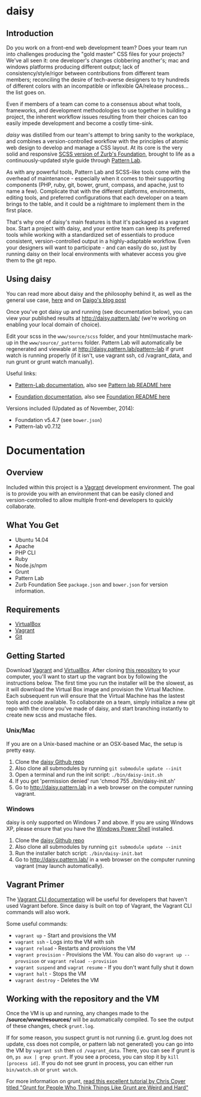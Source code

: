 daisy
=============

## Introduction

Do you work on a front-end web development team?  Does your team run into challenges producing the "gold master" CSS files for your projects?  We've all seen it: one developer's changes clobbering another's; mac and windows platforms producing different output; lack of consistency/style/rigor between contributions from different team members; reconciling the desire of tech-averse designers to try hundreds of different colors with an incompatible or inflexible QA/release process... the list goes on.

Even if members of a team can come to a consensus about what tools, frameworks, and development methodologies to use together in building a project, the inherent workflow issues resulting from their choices can too easily impede development and become a costly time-sink.

*daisy* was distilled from our team's attempt to bring sanity to the workplace, and combines a version-controlled workflow with the principles of atomic web design to develop and manage a CSS layout. At its core is the very solid and responsive [SCSS version of Zurb's Foundation](https://github.com/zurb/foundation), brought to life as a continuously-updated style guide through [Pattern Lab](https://github.com/pattern-lab/patternlab-php).

As with any powerful tools, Pattern Lab and SCSS-like tools come with the overhead of maintenance - especially when it comes to their supporting components (PHP, ruby, git, bower, grunt, compass, and apache, just to name a few).  Complicate that with the different platforms, environments, editing tools, and preferred configurations that each developer on a team brings to the table, and it could be a nightmare to implement them in the first place.

That's why one of daisy's main features is that it's packaged as a vagrant box.  Start a project with daisy, and your entire team can keep its preferred tools while working with a standardized set of essentials to produce consistent, version-controlled output in a highly-adaptable workflow.  Even your designers will want to participate - and can easily do so, just by running daisy on their local environments with whatever access you give them to the git repo.

## Using daisy

You can read more about daisy and the philosophy behind it, as well as the general use case, [here](http://hbrgtech.github.io/pattern-lab-team-workflow/)
and on [Daigo's blog post](http://www.daigo.org/2014/11/introducing-daisy-a-sasspattern-lab-workflow-solution-using-vagrant/)

Once you've got daisy up and running (see documentation below), you can view your published results at <a href="http://daisy.pattern.lab/">http://daisy.pattern.lab/</a> (we're working on enabling your local domain of choice).

Edit your scss in the `www/source/scss` folder, and your html/mustache mark-up in the `www/source/_patterns` folder. Pattern Lab will automatically be regenerated and viewable at <a href="http://local.pattern.hbr.org/pattern-lab">http://daisy.pattern.lab/pattern-lab</a> if grunt watch is running properly (if it isn't, use vagrant ssh, cd /vagrant_data, and run grunt or grunt watch manually).

Useful links:

* [Pattern-Lab documentation](http://pattern-lab.info/docs/index.html), also see [Pattern lab README here](https://github.com/pattern-lab/patternlab-php)

* [Foundation documentation](http://foundation.zurb.com/docs/), also see [Foundation README here](https://github.com/zurb/foundation)

Versions included (Updated as of November, 2014):
* Foundation v5.4.7 (see `bower.json`)
* Pattern-lab  v0.7.12

# Documentation

## Overview

Included within this project is a [Vagrant](http://www.vagrantup.com/) development environment.  The goal is to provide you with an environment that can be easily cloned and version-controlled to allow multiple front-end developers to quickly collaborate.

## What You Get

* Ubuntu 14.04
* Apache
* PHP CLI
* Ruby 
* Node.js/npm 
* Grunt
* Pattern Lab
* Zurb Foundation
See `package.json` and `bower.json` for version information.

## Requirements

* [VirtualBox](https://www.virtualbox.org/wiki/Downloads)
* [Vagrant](http://www.vagrantup.com/downloads.html)
* [Git](http://git-scm.com/downloads)

## Getting Started

Download [Vagrant](http://www.vagrantup.com/downloads.html) and [VirtualBox](https://www.virtualbox.org/wiki/Downloads). After cloning [this repository](https://github.com/HBRGTech/daisy) to your computer, you'll want to start up the vagrant box by following the instructions below. The first time you run the installer will be the slowest, as it will download the Virtual Box image and provision the Virtual Machine. Each subsequent run will ensure that the Virtual Machine has the lastest tools and code available.  To collaborate on a team, simply initialize a new git repo with the clone you've made of daisy, and start branching instantly to create new scss and mustache files.

### Unix/Mac

If you are on a Unix-based machine or an OSX-based Mac, the setup is pretty easy.

1.  Clone the [daisy Github repo](https://github.com/HBRGTech/daisy)
2.  Also clone all submodules by running `git submodule update --init`
3.  Open a terminal and run the init script: `./bin/daisy-init.sh`
4.  If you get 'permission denied' run 'chmod 755 ./bin/daisy-init.sh'
5.  Go to http://daisy.pattern.lab in a web browser on the computer running vagrant.

### Windows

daisy is only supported on Windows 7 and above.  If you are using Windows XP, please ensure that you have the [Windows Power Shell](http://support.microsoft.com/kb/968929/en-us) installed.

1.  Clone the [daisy Github repo](https://github.com/HBRGTech/daisy)
2.  Also clone all submodules by running `git submodule update --init`
3.  Run the installer batch script: `./bin/daisy-init.bat`
4.  Go to http://daisy.pattern.lab/ in a web browser on the computer running vagrant (may launch automatically).

## Vagrant Primer

The [Vagrant CLI documentation](http://docs.vagrantup.com/v2/cli/index.html) will be useful for developers that haven't used Vagrant before. Since daisy is built on top of Vagrant, the Vagrant CLI commands will also work.

Some useful commands:

* `vagrant up` - Start and provisions the VM
* `vagrant ssh` - Logs into the VM with ssh
* `vagrant reload` - Restarts and provisions the VM
* `vagrant provision` - Provisions the VM. 
  You can also do `vagrant up --provsison` or `vagrant reload --provision`
* `vagrant suspend` and `vagrat resume` - If you don't want fully shut it down
* `vagrant halt` - Stops the VM
* `vagrant destroy` - Deletes the VM

## Working with the repository and the VM

Once the VM is up and running, any changes made to the **/source/www/resources/** will be automatically compiled. To see the output of these changes, check `grunt.log`.

If for some reason, you suspect grunt is not running (i.e. grunt.log does not update, css does not compile, or pattern lab not generated) you can go into the VM by `vagrant ssh` then `cd /vagrant_data`. There, you can see if grunt is on, `ps aux | grep grunt`. If you see a process, you can stop it by `kill [process id]`. If you do not see grunt in process, you can either run `bin/watch.sh` or `grunt watch`. 

For more information on grunt, [read this excellent tutorial by Chris Coyer titled "Grunt for People Who Think Things Like Grunt are Weird and Hard"](http://24ways.org/2013/grunt-is-not-weird-and-hard/)
